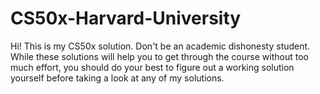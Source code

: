 # CS50x-Harvard-University
Hi! This is my CS50x solution. Don't be an academic dishonesty student. While these solutions will help you to get through the course without too much effort, you should do your best to figure out a working solution yourself before taking a look at any of my solutions. 
